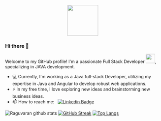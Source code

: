 <div id="header" align="center">
  <img src="https://media.giphy.com/media/v1.Y2lkPTc5MGI3NjExbTRuMjV5Zm53b2pyeDd0M2l1Y3Nxcm9mZWZxdjIyMDZiMWVqbnV6YyZlcD12MV9pbnRlcm5hbF9naWZfYnlfaWQmY3Q9Zw/bGgsc5mWoryfgKBx1u/giphy.gif" width="100"/>
</div>
<div id="profile-count" align="center">
  <img src="https://komarev.com/ghpvc/?username=nullr4pt0r&style=flat-square&color=blue" alt=""/>
</div>


### Hi there 👋

<!--
**nullr4pt0r/nullr4pt0r** is a ✨ _special_ ✨ repository because its `README.md` (this file) appears on your GitHub profile.

Here are some ideas to get you started:

- 🔭 I’m currently working on Java Backend Development
- 🌱 I’m currently learning DSA and 
- 👯 I’m looking to collaborate on challenging tech projects
- 💬 Ask me about anything!
- 📫 How to reach me: 
- 😄 Pronouns: ...
- ⚡ Fun fact: ...
-->

Welcome to my GitHub profile! I'm a passionate Full Stack Developer <img src="https://media.giphy.com/media/WUlplcMpOCEmTGBtBW/giphy.gif" width="30">, specializing in JAVA development. 

- 💻 Currently, I'm working as a Java full-stack Developer, utilizing my expertise in Java and Angular to develop robust web applications.
- ⚡ In my free time, I love exploring new ideas and brainstorming new business ideas.
- 📫 How to reach me: &nbsp; [![Linkedin Badge](https://img.shields.io/badge/-raguvaran-blue?style=flat&logo=Linkedin&logoColor=white)](https://www.linkedin.com/in/n-raguvaran/)

![Raguvaran github stats](https://github-readme-stats.vercel.app/api?username=nullr4pt0r&theme=codeSTACKr)
[![GitHub Streak](http://github-readme-streak-stats.herokuapp.com?user=nullr4pt0r&theme=codeSTACKr&background=000000)](https://git.io/streak-stats)
[![Top Langs](https://github-readme-stats.vercel.app/api/top-langs/?username=nullr4pt0r&layout=compact&theme=vision-friendly-dark)](https://github.com/anuraghazra/github-readme-stats)
